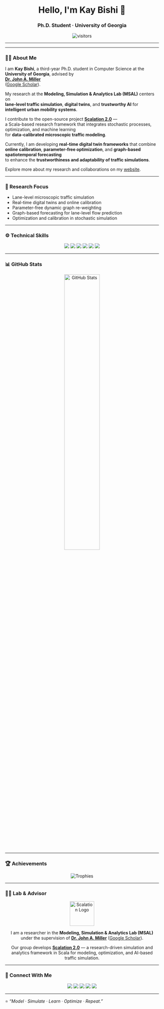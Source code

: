 <h1 align="center">Hello, I'm Kay Bishi 👋</h1>
<h3 align="center">Ph.D. Student · University of Georgia</h3>

<p align="center">
  <img src="https://visitor-badge.glitch.me/badge?page_id=koredebishi.koredebishi" alt="visitors"/>
</p>

---


---

### 👨‍💻 About Me
I am **Kay Bishi**, a third-year Ph.D. student in Computer Science at the **University of Georgia**, advised by  
**[Dr. John A. Miller](https://openreview.net/profile?id=~John_A._Miller1)**  
([Google Scholar](https://scholar.google.com/citations?user=K7j2Uk8AAAAJ&hl=en)).

My research at the **Modeling, Simulation & Analytics Lab (MSAL)** centers on  
**lane-level traffic simulation**, **digital twins**, and **trustworthy AI** for **intelligent urban mobility systems**.

I contribute to the open-source project **[Scalation 2.0](https://github.com/scalation/scalation_2.0)** —  
a Scala-based research framework that integrates stochastic processes, optimization, and machine learning  
for **data-calibrated microscopic traffic modeling**.

Currently, I am developing **real-time digital twin frameworks** that combine  
**online calibration**, **parameter-free optimization**, and **graph-based spatiotemporal forecasting**  
to enhance the **trustworthiness and adaptability of traffic simulations**.

Explore more about my research and collaborations on my [website](https://koredebishi.github.io).

---

### 🧩 Research Focus
- Lane-level microscopic traffic simulation  
- Real-time digital twins and online calibration  
- Parameter-free dynamic graph re-weighting  
- Graph-based forecasting for lane-level flow prediction  
- Optimization and calibration in stochastic simulation  

---

### ⚙️ Technical Skills
<p align="center">
  <img src="https://img.shields.io/badge/Scala-DC322F?style=for-the-badge&logo=scala&logoColor=white"/>
  <img src="https://img.shields.io/badge/Python-3776AB?style=for-the-badge&logo=python&logoColor=white"/>
  <img src="https://img.shields.io/badge/NumPy-013243?style=for-the-badge&logo=numpy&logoColor=white"/>
  <img src="https://img.shields.io/badge/Pandas-150458?style=for-the-badge&logo=pandas&logoColor=white"/>
  <img src="https://img.shields.io/badge/Matplotlib-11557C?style=for-the-badge&logo=plotly&logoColor=white"/>
  <img src="https://img.shields.io/badge/Java-ED8B00?style=for-the-badge&logo=openjdk&logoColor=white"/>
</p>

---

### 📊 GitHub Stats
<p align="center">
  <img src="https://github-readme-stats.vercel.app/api?username=koredebishi&show_icons=true&theme=tokyonight" alt="GitHub Stats" width="48%"/>
</p>

---

### 🏆 Achievements
<p align="center">
  <img src="https://github-profile-trophy.vercel.app/?username=koredebishi&theme=onedark&margin-w=10&no-frame=true" alt="Trophies"/>
</p>

---

### 🧑‍🏫 Lab & Advisor
<p align="center">
  <img src="https://github.com/scalation/scalation_2.0/blob/master/docs/images/scalation_logo.png" alt="Scalation Logo" width="80"/>
</p>

<p align="center">
  I am a researcher in the <b>Modeling, Simulation & Analytics Lab (MSAL)</b>  
  under the supervision of <b><a href="https://openreview.net/profile?id=~John_A._Miller1">Dr. John A. Miller</a></b>  
  (<a href="https://scholar.google.com/citations?user=K7j2Uk8AAAAJ&hl=en">Google Scholar</a>).
</p>

<p align="center">
  Our group develops <b><a href="https://github.com/scalation/scalation_2.0">Scalation 2.0</a></b> —  
  a research-driven simulation and analytics framework in Scala for  
  modeling, optimization, and AI-based traffic simulation.
</p>

---

### 🔗 Connect With Me
<p align="center">
  <a href="https://scholar.google.com/citations?user=K7j2Uk8AAAAJ&hl=en"><img src="https://img.shields.io/badge/Google%20Scholar-4285F4?style=for-the-badge&logo=google-scholar&logoColor=white"/></a>
  <a href="https://www.linkedin.com/in/koredebishi/"><img src="https://img.shields.io/badge/LinkedIn-0A66C2?style=for-the-badge&logo=linkedin&logoColor=white"/></a>
  <a href="mailto:korede.bishi01@gmail.com"><img src="https://img.shields.io/badge/Email-korede.bishi01%40gmail.com-D14836?style=for-the-badge&logo=gmail&logoColor=white"/></a>
  <a href="https://x.com/raymonbash"><img src="https://img.shields.io/badge/X-000000?style=for-the-badge&logo=x&logoColor=white"/></a>
  <a href="https://koredebishi.github.io"><img src="https://img.shields.io/badge/Website-121013?style=for-the-badge&logo=google-chrome&logoColor=white"/></a>
</p>

---

⭐ *“Model · Simulate · Learn · Optimize · Repeat.”*
